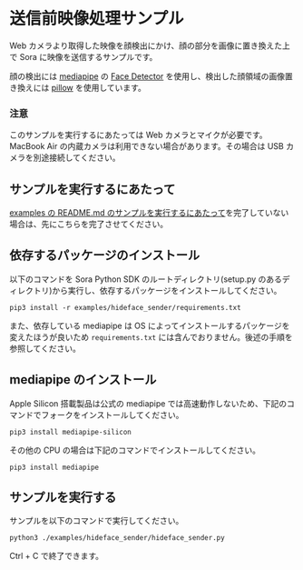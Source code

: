 # 送信前映像処理サンプル

Web カメラより取得した映像を顔検出にかけ、顔の部分を画像に置き換えた上で Sora に映像を送信するサンプルです。

顔の検出には [mediapipe](https://developers.google.com/mediapipe) の [Face Detector](https://developers.google.com/mediapipe/solutions/vision/face_detector/) を使用し、検出した顔領域の画像置き換えには [pillow](https://python-pillow.org/) を使用しています。

### 注意

このサンプルを実行するにあたっては Web カメラとマイクが必要です。 MacBook Air の内蔵カメラは利用できない場合があります。その場合は USB カメラを別途接続してください。

## サンプルを実行するにあたって

[examples の README.md のサンプルを実行するにあたって](../README.md#サンプルを実行するにあたって)を完了していない場合は、先にこちらを完了させてください。

## 依存するパッケージのインストール

以下のコマンドを Sora Python SDK のルートディレクトリ(setup.py のあるディレクトリ)から実行し、依存するパッケージをインストールしてください。

```console
pip3 install -r examples/hideface_sender/requirements.txt
```

また、依存している mediapipe は OS によってインストールするパッケージを変えたほうが良いため `requirements.txt` には含んでおりません。後述の手順を参照してください。

## mediapipe のインストール

Apple Silicon 搭載製品は公式の mediapipe では高速動作しないため、下記のコマンドでフォークをインストールしてください。

```console
pip3 install mediapipe-silicon
```

その他の CPU の場合は下記のコマンドでインストールしてください。

```console
pip3 install mediapipe
```

## サンプルを実行する

サンプルを以下のコマンドで実行してください。

```console
python3 ./examples/hideface_sender/hideface_sender.py
```

Ctrl + C で終了できます。
